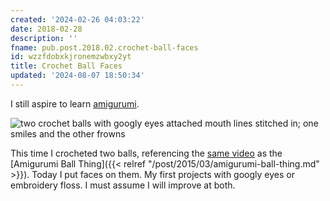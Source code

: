 ```yaml
---
created: '2024-02-26 04:03:22'
date: 2018-02-28
description: ''
fname: pub.post.2018.02.crochet-ball-faces
id: wzzfdobxkjronemzwbxy2yt
title: Crochet Ball Faces
updated: '2024-08-07 18:50:34'
---
```


I still aspire to learn [amigurumi](https://en.wikipedia.org/wiki/Amigurumi).

![two crochet balls with googly eyes attached mouth lines stitched in; one smiles and the other frowns](assets/img/2018/cover-2018-02-28.jpg)

<!--more-->

This time I crocheted two balls, referencing the [same video](https://youtu.be/mJ47MLlrLzw) as the [Amigurumi Ball Thing]({{< relref "/post/2015/03/amigurumi-ball-thing.md" >}}). Today I put faces on them. My first projects with googly eyes or embroidery floss. I must assume I will improve at both.